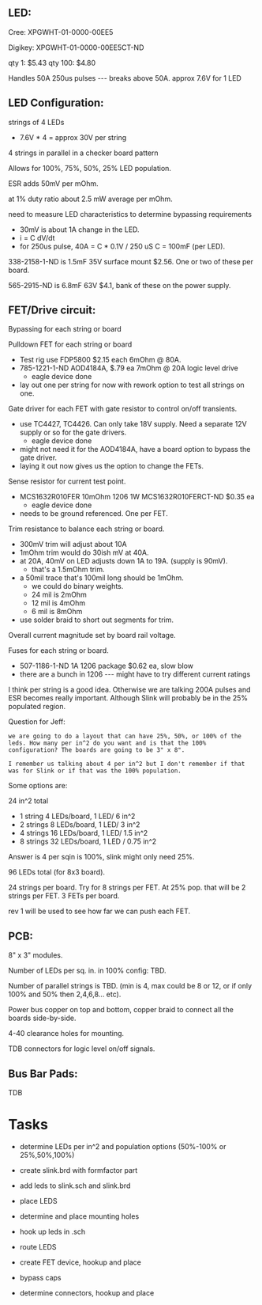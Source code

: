 LED:
----

Cree:
XPGWHT-01-0000-00EE5

Digikey: XPGWHT-01-0000-00EE5CT-ND

qty 1:   $5.43
qty 100: $4.80

Handles 50A 250us pulses --- breaks above 50A.
approx 7.6V for 1 LED

LED Configuration:
------------------

strings of 4 LEDs

+ 7.6V * 4 = approx 30V per string

4 strings in parallel in a checker board pattern

Allows for 100%, 75%, 50%, 25% LED population.

ESR adds 50mV per mOhm.

at 1% duty ratio about 2.5 mW average per mOhm.

need to measure LED characteristics to determine bypassing
requirements

+ 30mV is about 1A change in the LED.
+ i = C dV/dt
+ for 250us pulse, 40A = C * 0.1V / 250 uS
  C = 100mF (per LED).

338-2158-1-ND is 1.5mF 35V surface mount $2.56. One or two of these
per board.

565-2915-ND is 6.8mF 63V $4.1, bank of these on the power supply.

FET/Drive circuit:
------------------

Bypassing for each string or board

Pulldown FET for each string or board

+ Test rig use FDP5800 $2.15 each 6mOhm @ 80A.
+ 785-1221-1-ND AOD4184A, $.79 ea 7mOhm @ 20A logic level drive
    - eagle device done
+ lay out one per string for now with rework option to test all
  strings on one.

Gate driver for each FET with gate resistor to control on/off
transients.

+ use TC4427, TC4426. Can only take 18V supply. Need a separate
    12V supply or so for the gate drivers.
    - eagle device done
+ might not need it for the AOD4184A, have a board option to
    bypass the gate driver.
+ laying it out now gives us the option to change the FETs.

Sense resistor for current test point.

+ MCS1632R010FER 10mOhm 1206 1W
  MCS1632R010FERCT-ND $0.35 ea
    - eagle device done
+ needs to be ground referenced. One per FET.

Trim resistance to balance each string or board.

+ 300mV trim will adjust about 10A
+ 1mOhm trim would do 30ish mV at 40A.
+ at 20A, 40mV on LED adjusts down 1A to 19A. (supply is 90mV).
    - that's a 1.5mOhm trim.
+ a 50mil trace that's 100mil long should be 1mOhm. 
    - we could do binary weights.
    - 24 mil is 2mOhm
    - 12 mil is 4mOhm
    - 6 mil is  8mOhm
+ use solder braid to short out segments for trim.

Overall current magnitude set by board rail voltage.

Fuses for each string or board.

+ 507-1186-1-ND 1A 1206 package $0.62 ea, slow blow
+ there are a bunch in 1206 --- might have to try different
  current ratings

I think per string is a good idea. Otherwise we are talking 200A
pulses and ESR becomes really important. Although Slink will probably
be in the 25% populated region.

Question for Jeff:

    we are going to do a layout that can have 25%, 50%, or 100% of the
    leds. How many per in^2 do you want and is that the 100%
    configuration? The boards are going to be 3" x 8".

    I remember us talking about 4 per in^2 but I don't remember if that
    was for Slink or if that was the 100% population.

Some options are:

24 in^2 total

+ 1 string  4 LEDs/board, 1 LED/ 6 in^2
+ 2 strings 8 LEDs/board, 1 LED/ 3 in^2
+ 4 strings 16 LEDs/board, 1 LED/ 1.5 in^2
+ 8 strings 32 LEDs/board, 1 LED / 0.75 in^2 

Answer is 4 per sqin is 100%, slink might only need 25%.

96 LEDs total (for 8x3 board). 

24 strings per board. Try for 8 strings per FET. At 25% pop. that will
be 2 strings per FET. 3 FETs per board.

rev 1 will be used to see how far we can push each FET.

PCB: 
---

8" x 3" modules. 

Number of LEDs per sq. in. in 100% config: TBD.

Number of parallel strings is TBD. (min is 4, max could be 8 or 12, or
if only 100% and 50% then 2,4,6,8... etc).

Power bus copper on top and bottom, copper braid to connect all the
boards side-by-side.

4-40 clearance holes for mounting.

TDB connectors for logic level on/off signals.

Bus Bar Pads:
------------

TDB


Tasks
=====

+ determine LEDs per in^2 and population options (50%-100% or 25%,50%,100%)
+ create slink.brd with formfactor part
+ add leds to slink.sch and slink.brd 
+ place LEDS
+ determine and place mounting holes
+ hook up leds in .sch
+ route LEDS

+ create FET device, hookup and place
+ bypass caps
+ determine connectors, hookup and place
